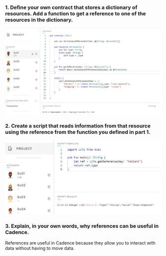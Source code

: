 ### 1. Define your own contract that stores a dictionary of resources. Add a function to get a reference to one of the resources in the dictionary.
![Quest_Chapter_3.d3_contract.JPG](https://github.com/aim4skys/quest-submissions/blob/main/images/Quest_Chapter_3.d3_contract.JPG)
### 2. Create a script that reads information from that resource using the reference from the function you defined in part 1.
![Quest_Chapter_3.d3_script.JPG](https://github.com/aim4skys/quest-submissions/blob/main/images/Quest_Chapter_3.d3_script.JPG)
### 3. Explain, in your own words, why references can be useful in Cadence.
References are useful in Cadence because they allow you to interact with data without having to move data.

